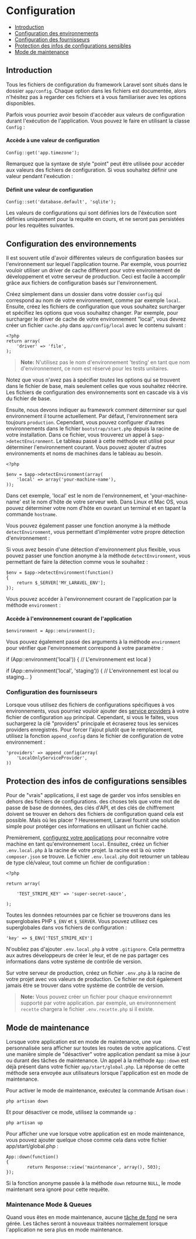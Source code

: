 # Configuration

- [Introduction](#introduction)
- [Configuration des environnements](#environment-configuration)
- [Configuration des fournisseurs](#provider-configuration)
- [Protection des infos de configurations sensibles](#protecting-sensitive-configuration)
- [Mode de maintenance](#maintenance-mode)

<a name="introduction"></a>
## Introduction

Tous les fichiers de configuration du framework Laravel sont situés dans le dossier `app/config`. Chaque option dans les fichiers est documentée, alors n'hésitez pas à regarder ces fichiers et à vous familiariser avec les options disponibles.

Parfois vous pourriez avoir besoin d'accéder aux valeurs de configuration durant l'exécution de l'application. Vous pouvez le faire en utilisant la classe `Config` :

#### Accède à une valeur de configuration

	Config::get('app.timezone');

Remarquez que la syntaxe de style "point" peut être utilisée pour accéder aux valeurs des fichiers de configuration. Si vous souhaitez définir une valeur pendant l'exécution :

#### Définit une valeur de configuration

	Config::set('database.default', 'sqlite');

Les valeurs de configurations qui sont définies lors de l'éxécution sont définies uniquement pour la requête en cours, et ne seront pas persistées pour les requêtes suivantes.

<a name="environment-configuration"></a>
## Configuration des environnements

Il est souvent utile d'avoir différentes valeurs de configuration basées sur l'environnement sur lequel l'application tourne. Par exemple, vous pourriez vouloir utiliser un driver de cache différent pour votre environnement de développement et votre serveur de production. Ceci est facile à accomplir grâce aux fichiers de configuration basés sur l'environnement.

Créez simplement dans un dossier dans votre dossier `config` qui correspond au nom de votre environnement, comme par exemple `local`. Ensuite, créez les fichiers de configuration que vous souhaitez surcharger et spécifiez les options que vous souhaitez changer. Par exemple, pour surcharger le driver de cache de votre environnement "local", vous devrez créer un fichier `cache.php` dans `app/config/local` avec le contenu suivant :

	<?php
	return array(
		'driver' => 'file',
	);

> **Note:** N'utilisez pas le nom d'environnement 'testing' en tant que nom d'environnement, ce nom est réservé pour les tests unitaires.

Notez que vous n'avez pas à spécifier _toutes_ les options qui se trouvent dans le fichier de base, mais seulement celles que vous souhaitez réécrire. Les fichiers de configuration des environnements sont en cascade vis à vis du fichier de base.

Ensuite, nous devons indiquer au framework comment déterminer sur quel environnement il tourne actuellement. Par défaut, l'environnement sera toujours `production`. Cependant, vous pouvez configurer d'autres environnements dans le fichier `bootstrap/start.php` depuis la racine de votre installation. Dans ce fichier, vous trouverez un appel à `$app->detectEnvironment`. Le tableau passé à cette méthode est utilisé pour déterminer l'environnement courant. Vous pouvez ajouter d'autres environnements et noms de machines dans le tableau au besoin.

	<?php

	$env = $app->detectEnvironment(array(
		'local' => array('your-machine-name'),
	));

Dans cet exemple, 'local' est le nom de l'environnement, et 'your-machine-name' est le nom d'hôte de votre serveur web. Dans Linux et Mac OS, vous pouvez déterminer votre nom d'hôte en ouvrant un terminal et en tapant la commande `hostname`.

Vous pouvez également passer une fonction anonyme à la méthode `detectEnvironment`, vous permettant d'implémenter votre propre détection d'environnement :

Si vous avez besoin d'une détection d'environnement plus flexible, vous pouvez passer une fonction anonyme à la méthode `detectEnvironment`, vous permettant de faire la détection comme vous le souhaitez :


	$env = $app->detectEnvironment(function()
	{
		return $_SERVER['MY_LARAVEL_ENV'];
	});

Vous pouvez accéder à l'environnement courant de l'application par la méthode `environment` :

#### Accède à l'environnement courant de l'application

	$environment = App::environment();

Vous pouvez également passé des arguments à la méthode `environment ` pour vérifier que l'environnement correspond à votre paramètre :

  if (App::environment('local'))
  {
    // L'environnement est local
  }

  if (App::environment('local', 'staging'))
  {
    // L'environnement est local ou staging...
  }

<a name="provider-configuration"></a>
### Configuration des fournisseurs

Lorsque vous utilisez des fichiers de configurations spécifiques à vos environnements, vous pourriez vouloir ajouter des [service providers](/4.1/ioc#service-providers) à votre fichier de configuration `app` principal. Cependant, si vous le faites, vous suchargerez la clé "providers" principale et écraserez tous les services providers enregistrés. Pour forcer l'ajout plutôt que le remplacement, utilisez la fonction `append_config` dans le fichier de configuration de votre environnement :

	'providers' => append_config(array(
		'LocalOnlyServiceProvider',
	))

<a name="protecting-sensitive-configuration"></a>
## Protection des infos de configurations sensibles

Pour de "vrais" applications, il est sage de garder vos infos sensibles en dehors des fichiers de configurations. des choses tels que votre mot de passe de base de données, des clés d'API, et des clés de chiffrement doivent se trouver en dehors des fichiers de configuration quand cela est possible. Mais où les placer ? Heuresement, Laravel fournit une solution simple pour protéger ces informations en utilisant un fichier caché.

Premièrement, [configurez votre applications](/4.1/configuration#environment-configuration) pour reconnaitre votre machine en tant qu'environnement `local`. Ensuitez, créez un fichier `.env.local.php` à la racine de votre projet. la racine est là où votre `composer.json` se trouve. Le fichier `.env.local.php` doit retourner un tableau de type clé/valeur, tout comme un fichier de configuration :

	<?php

	return array(

		'TEST_STRIPE_KEY' => 'super-secret-sauce',

	);

Toutes les données retournées par ce fichier se trouverons dans les superglobales PHP `$_ENV` et `$_SERVER`. Vous pouvez utilisez ces superglobales dans vos fichiers de configuration :

	'key' => $_ENV['TEST_STRIPE_KEY']

N'oubliez pas d'ajouter `.env.local.php` à votre `.gitignore`. Cela permettra aux autres développeurs de créer le leur, et de ne pas partager ces informations dans votre système de contrôle de version.

Sur votre serveur de production, créez un fichier `.env.php` à la racine de votre projet avec vos valeurs de production. Ce fichier ne doit également jamais être se trouver dans votre système de contrôle de version.

> **Note:** Vous pouvez créer un fichier pour chaque environnemnt supporté par votre application. par exemple, un environnnement `recette` chargera le fichier `.env.recette.php` si il existe.

<a name="maintenance-mode"></a>
## Mode de maintenance

Lorsque votre application est en mode de maintenance, une vue personnalisée sera afficher sur toutes les routes de votre applications. C'est une manière simple de "désactiver" votre application pendant sa mise à jour ou durant des tâches de maintenance. Un appel à la méthode `App::down` est déjà présent dans votre fichier `app/start/global.php`. La réponse de cette méthode sera envoyée aux utilisateurs lorsque l'application est en mode de maintenance.

Pour activer le mode de maintenance, exécutez la commande Artisan `down` :

	php artisan down

Et pour désactiver ce mode, utilisez la commande `up` :

	php artisan up

Pour afficher une vue lorsque votre application est en mode maintenance, vous pouvez ajouter quelque chose comme cela dans votre fichier app/start/global.php :

	App::down(function()
	{
    		return Response::view('maintenance', array(), 503);
	});

Si la fonction anonyme passée à la méthode `down` retourne `NULL`, le mode maintenant sera ignoré pour cette requête.

### Maintenance Mode & Queues

Quand vous êtes en mode maintenance, aucune [tâche de fond](/4.1/queues) ne sera gérée. Les tâches seront à nouveaux traitées normalement lorsque l'application ne sera plus en mode maintenance.
